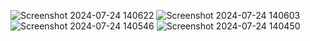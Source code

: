 ![Screenshot 2024-07-24 140622](https://github.com/user-attachments/assets/24ccce9b-853e-42ff-9e80-a2c1de9b1591)
![Screenshot 2024-07-24 140603](https://github.com/user-attachments/assets/609aa365-a715-46be-aa1a-545c29b70e5f)
![Screenshot 2024-07-24 140546](https://github.com/user-attachments/assets/41deae42-9634-451d-8146-a06eaad27a8b)
![Screenshot 2024-07-24 140450](https://github.com/user-attachments/assets/8f244cd0-771c-4488-b12c-4170b995a8b2)
